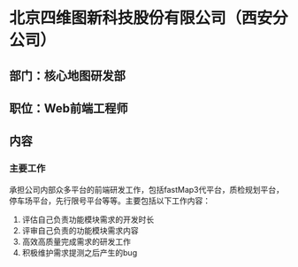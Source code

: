 # 北京四维图新科技股份有限公司（西安分公司）
## 部门：核心地图研发部
## 职位：Web前端工程师
## 内容
### 主要工作
承担公司内部众多平台的前端研发工作，包括fastMap3代平台，质检规划平台，停车场平台，先行限号平台等等。主要包括以下工作内容：

1. 评估自己负责功能模块需求的开发时长
2. 评审自己负责的功能模块需求内容
3. 高效高质量完成需求的研发工作
4. 积极维护需求提测之后产生的bug


